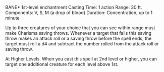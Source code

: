 BANE*
1st-­level enchantment
Casting Time: 1 action
Range: 30 ft.
Components: V, S, M (a drop of blood)
Duration: Concentration, up to 1 minute

Up to three creatures of your choice that you can see within range must make Charisma saving throws. Whenever a target that fails this saving throw makes an attack roll or a saving throw before the spell ends, the target must roll a d4 and subtract the number rolled from the attack roll or saving throw.

At Higher Levels. When you cast this spell at 2nd level or higher, you can target one additional creature for each level above 1st.